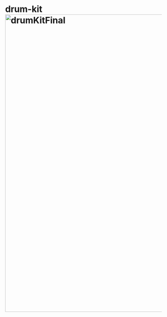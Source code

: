 # drum-kit<img width="955" alt="drumKitFinal" src="https://user-images.githubusercontent.com/97294377/148692063-6b6795aa-4be7-40cd-86e5-6eb7d1c9c002.png">
